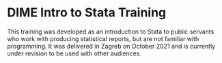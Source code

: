# DIME Intro to Stata Training

This training was developed as an introduction to Stata to public servants who work with producing statistical reports, but are not familiar with programming. It was delivered in Zagreb on October 2021 and is currently under revision to be used with other audiences.
